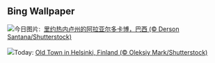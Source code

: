 ## Bing Wallpaper
![](https://www.bing.com/th?id=OHR.ArraialdoCabo_ZH-CN6202620711_UHD.jpg&w=1000)今日图片: &nbsp;[里约热内卢州的阿拉亚尔多卡博，巴西 (© Derson Santana/Shutterstock)](https://www.bing.com/th?id=OHR.ArraialdoCabo_ZH-CN6202620711_UHD.jpg)
<br><br/>
![](https://www.bing.com/th?id=OHR.HelsinkiDusk_EN-US7738977648_UHD.jpg&w=1000)Today: [Old Town in Helsinki, Finland (© Oleksiy Mark/Shutterstock)](https://www.bing.com/th?id=OHR.HelsinkiDusk_EN-US7738977648_UHD.jpg)
<br><br/>
